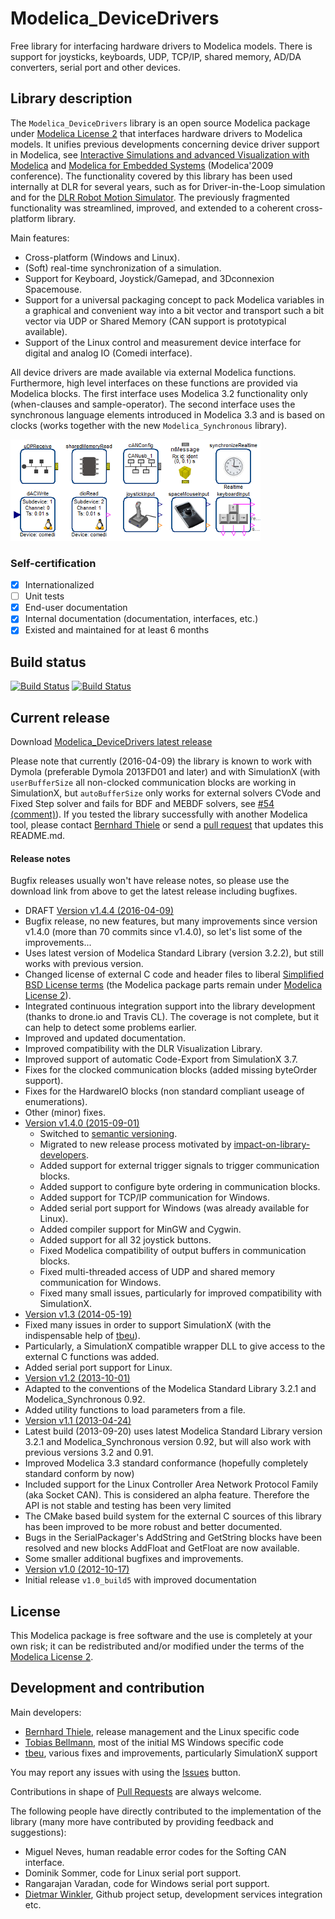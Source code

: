# Modelica_DeviceDrivers
Free library for interfacing hardware drivers to Modelica models.
There is support for joysticks, keyboards, UDP, TCP/IP, shared memory, AD/DA converters, serial port and other devices.

## Library description
The `Modelica_DeviceDrivers` library is an open source Modelica package under [Modelica License 2](https://modelica.org/licenses/ModelicaLicense2) that interfaces hardware drivers to Modelica models.
It unifies previous developments concerning device driver support in Modelica, see [Interactive Simulations and advanced Visualization with Modelica](https://modelica.org/events/modelica2009/Proceedings/memorystick/pages/papers/0056/0056.pdf) and [Modelica for Embedded Systems](https://modelica.org/events/modelica2009/Proceedings/memorystick/pages/papers/0096/0096.pdf) (Modelica'2009 conference). The functionality covered by this library has been used internally at DLR for several years, such as for Driver-in-the-Loop simulation and for the [DLR Robot Motion Simulator](http://www.dlr.de/media/en/desktopdefault.aspx/tabid-4995/8426_read-17606/).
The previously fragmented functionality was streamlined, improved, and extended to a coherent cross-platform library.

Main features:
  * Cross-platform (Windows and Linux).
  * (Soft) real-time synchronization of a simulation.
  * Support for Keyboard, Joystick/Gamepad, and 3Dconnexion Spacemouse.
  * Support for a universal packaging concept to pack Modelica variables in a graphical and convenient way into a bit vector and transport such a bit vector via UDP or Shared Memory (CAN support is prototypical available).
  * Support of the Linux control and measurement device interface for digital and analog IO (Comedi interface).

All device drivers are made available via external Modelica functions. Furthermore, high level interfaces on these functions are provided via Modelica blocks. The first interface uses Modelica 3.2 functionality only (when-clauses and sample-operator).
The second interface uses the synchronous language elements introduced in Modelica 3.3 and is based on clocks (works together with the new `Modelica_Synchronous` library).

![BlockOverview](screenshot.png)

### Self-certification
 - [X] Internationalized
 - [ ] Unit tests
 - [X] End-user documentation
 - [X] Internal documentation (documentation, interfaces, etc.)
 - [X] Existed and maintained for at least 6 months

## Build status
[![Build Status](https://drone.io/github.com/modelica/Modelica_DeviceDrivers/status.png)](https://drone.io/github.com/modelica/Modelica_DeviceDrivers/latest)
[![Build Status](https://travis-ci.org/modelica/Modelica_DeviceDrivers.svg)](https://travis-ci.org/modelica/Modelica_DeviceDrivers)

## Current release

Download [Modelica_DeviceDrivers latest release](../../releases/latest)

Please note that currently (2016-04-09) the library is known to work with Dymola (preferable Dymola 2013FD01 and later) and with SimulationX (with `userBufferSize` all non-clocked communication blocks are working in SimulationX, but `autoBufferSize` only works for external solvers CVode and Fixed Step solver and fails for BDF and MEBDF solvers, see [#54 (comment)](https://github.com/modelica/Modelica_DeviceDrivers/issues/54#issuecomment-76032325)). If you tested the library successfully with another Modelica tool, please contact [Bernhard Thiele](https://github.com/bernhard-thiele) or send a [pull request](https://github.com/modelica/Modelica_DeviceDrivers/pulls) that updates this README.md.

#### Release notes
Bugfix releases usually won't have release notes, so please use the download link from above to get the latest release including bugfixes.  
*  DRAFT [Version v1.4.4 (2016-04-09)](../../releases/tag/v1.4.4)
  * Bugfix release, no new features, but many improvements since version v1.4.0 (more than 70 commits since v1.4.0), so let's list some of the improvements...
  * Uses latest version of Modelica Standard Library (version 3.2.2), but still works with previous version.
  * Changed license of external C code and header files to liberal [Simplified BSD License terms](Modelica_DeviceDrivers/Resources/License.txt) (the Modelica package parts remain under [Modelica License 2](https://modelica.org/licenses/ModelicaLicense2)).
  * Integrated continuous integration support into the library development (thanks to drone.io and Travis CL). The coverage is not complete, but it can help to detect some problems earlier.
  * Improved and updated documentation.
  * Improved compatibility with the DLR Visualization Library.
  * Improved support of automatic Code-Export from SimulationX 3.7.
  * Fixes for the clocked communication blocks (added missing byteOrder support).
  * Fixes for the HardwareIO blocks (non standard compliant useage of enumerations).
  * Other (minor) fixes.
*  [Version v1.4.0 (2015-09-01)](../../releases/tag/v1.4.0)
	* Switched to [semantic versioning](http://semver.org).
	* Migrated to new release process motivated by [impact-on-library-developers](https://github.com/xogeny/impact/blob/master/resources/docs/modelica2015/paper/impact.md#impact-on-librarydevelopers).
	* Added support for external trigger signals to trigger communication blocks.
	* Added support to configure byte ordering in communication blocks.
	* Added support for TCP/IP communication for Windows.
	* Added serial port support for Windows (was already available for Linux).
	* Added compiler support for MinGW and Cygwin.
	* Added support for all 32 joystick buttons.
	* Fixed Modelica compatibility of output buffers in communication blocks.
	* Fixed multi-threaded access of UDP and shared memory communication for Windows.
	* Fixed many small issues, particularly for improved compatibility with SimulationX.
*  [Version v1.3 (2014-05-19)](../../archive/v1.3+build.2.zip)
  * Fixed many issues in order to support SimulationX (with the indispensable help of [tbeu](https://github.com/tbeu)).
  * Particularly, a SimulationX compatible wrapper DLL to give access to the external C functions was added.
  * Added serial port support for Linux.
*  [Version v1.2 (2013-10-01)](../../archive/v1.2+build.1.zip)
  * Adapted to the conventions of the Modelica Standard Library 3.2.1 and Modelica_Synchronous 0.92.
  * Added utility functions to load parameters from a file.
*  [Version v1.1 (2013-04-24)](../../archive/v1.1build4.zip)
  * Latest build (2013-09-20) uses latest Modelica Standard Library version 3.2.1 and Modelica_Synchronous version 0.92, but will also work with previous versions 3.2 and 0.91.
  * Improved Modelica 3.3 standard conformance (hopefully completely standard conform by now)
  * Included support for the Linux Controller Area Network Protocol Family (aka Socket CAN). This is considered an alpha feature. Therefore the API is not stable and testing has been very limited
  * The CMake based build system for the external C sources of this library has been improved to be more robust and better documented.
  * Bugs in the SerialPackager's AddString and GetString blocks have been resolved and new blocks AddFloat and GetFloat are now available.
  * Some smaller additional bugfixes and improvements.
*  [Version v1.0 (2012-10-17)](../../archive/v1.0.zip)
  * Initial release `v1.0_build5` with improved documentation

## License

This Modelica package is free software and the use is completely at your own risk;
it can be redistributed and/or modified under the terms of the [Modelica License 2](https://modelica.org/licenses/ModelicaLicense2).

## Development and contribution
Main developers:
* [Bernhard Thiele](https://github.com/bernhard-thiele), release management and the Linux specific code
* [Tobias Bellmann](https://github.com/tbellmann), most of the initial MS Windows specific code
* [tbeu](https://github.com/tbeu), various fixes and improvements, particularly SimulationX support

You may report any issues with using the [Issues](https://github.com/modelica/Modelica_DeviceDrivers/issues) button.

Contributions in shape of [Pull Requests](https://github.com/modelica/Modelica_DeviceDrivers/pulls) are always welcome.

The following people have directly contributed to the implementation of the library (many more have contributed by providing feedback and suggestions):
* Miguel Neves, human readable error codes for the Softing CAN interface.
* Dominik Sommer, code for Linux serial port support.
* Rangarajan Varadan, code for Windows serial port support.
* [Dietmar Winkler](https://github.com/dietmarw), Github project setup, development services integration etc.
